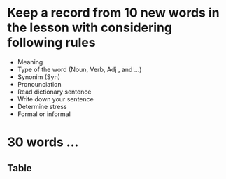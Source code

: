 # Keep a record from 10 new words in the lesson with considering following rules

- Meaning
- Type of the word (Noun, Verb, Adj , and ...)
- Synonim (Syn)
- Pronounciation
- Read dictionary sentence
- Write down your sentence
- Determine stress
- Formal or informal

# 30 words ...


## Table
